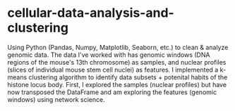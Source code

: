 # cellular-data-analysis-and-clustering
Using Python (Pandas, Numpy, Matplotlib, Seaborn, etc.) to clean &amp; analyze genomic data. The data I've worked with has genomic windows (DNA regions of the mouse's 13th chromosome) as samples, and nuclear profiles (slices of individual mouse stem cell nuclei) as features. I implemented a k-means clustering algorithm to identify data subsets + potenital habits of the histone locus body. First, I explored the samples (nuclear profiles) but have now transposed the DataFrame and am exploring the features (genomic windows) using network science.
